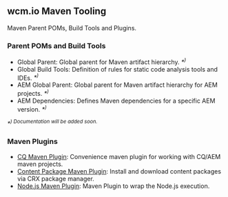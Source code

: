## wcm.io Maven Tooling

Maven Parent POMs, Build Tools and Plugins.


### Parent POMs and Build Tools

* Global Parent: Global parent for Maven artifact hierarchy. _*<sup>)</sup>_
* Global Build Tools: Definition of rules for static code analysis tools and IDEs. _*<sup>)</sup>_
* AEM Global Parent: Global parent for Maven artifact hierarchy for AEM projects. _*<sup>)</sup>_
* AEM Dependencies: Defines Maven dependencies for a specific AEM version. _*<sup>)</sup>_

_*<sup>) Documentation will be added soon.</sup>_


### Maven Plugins

* [CQ Maven Plugin](plugins/cq-maven-plugin/): Convenience maven plugin for working with CQ/AEM maven projects.
* [Content Package Maven Plugin](plugins/wcmio-content-package-maven-plugin/): Install and download content packages via CRX package manager.
* [Node.js Maven Plugin](plugins/nodejs-maven-plugin/): Maven Plugin to wrap the Node.js execution.
